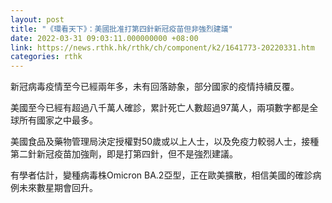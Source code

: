 ```yaml
---
layout: post
title: "《環看天下》：美國批准打第四針新冠疫苗但非強烈建議"
date: 2022-03-31 09:03:11.000000000 +08:00
link: https://news.rthk.hk/rthk/ch/component/k2/1641773-20220331.htm
categories: rthk
---
```


新冠病毒疫情至今已經兩年多，未有回落跡象，部分國家的疫情持續反覆。

美國至今已經有超過八千萬人確診，累計死亡人數超過97萬人，兩項數字都是全球所有國家之中最多。

美國食品及藥物管理局決定授權對50歲或以上人士，以及免疫力較弱人士，接種第二針新冠疫苗加強劑，即是打第四針，但不是強烈建議。

有學者估計，變種病毒株Omicron BA.2亞型，正在歐美擴散，相信美國的確診病例未來數星期會回升。
